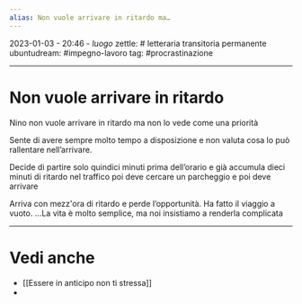 ```yaml
---
alias: Non vuole arrivare in ritardo ma…
---
```

2023-01-03 - 20:46 - *luogo*
zettle: # letteraria transitoria permanente
ubuntudream: #impegno-lavoro
tag: #procrastinazione 

---
# Non vuole arrivare in ritardo
Nino non vuole arrivare in ritardo ma non lo vede come una priorità

Sente di avere sempre molto tempo a disposizione e non valuta cosa lo può rallentare nell’arrivare.

Decide di partire solo quindici minuti prima dell’orario e già accumula dieci minuti di ritardo nel traffico poi deve cercare un parcheggio e poi deve arrivare

Arriva con mezz'ora di ritardo e perde l’opportunità. Ha fatto il viaggio a vuoto. …La vita è molto semplice, ma noi insistiamo a renderla complicata



---
# Vedi anche
- [[Essere in anticipo non ti stressa]]
- 
